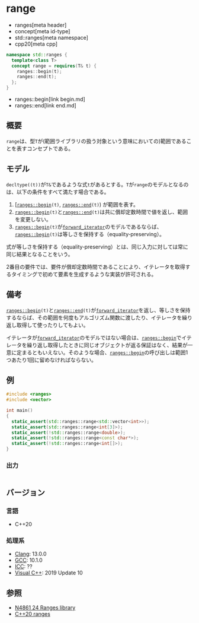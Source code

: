 # range
* ranges[meta header]
* concept[meta id-type]
* std::ranges[meta namespace]
* cpp20[meta cpp]

```cpp
namespace std::ranges {
  template<class T>
  concept range = requires(T& t) {
    ranges::begin(t);
    ranges::end(t);
  };
}
```
* ranges::begin[link begin.md]
* ranges::end[link end.md]

## 概要
`range`は、型`T`が(範囲ライブラリの扱う対象という意味においての)範囲であることを表すコンセプトである。

## モデル
`decltype((t))`が`T&`であるような式`t`があるとする。`T`が`range`のモデルとなるのは、以下の条件をすべて満たす場合である。

1. \[[`ranges::begin`](begin.md)`(t)`, [`ranges::end`](end.md)`(t)`) が範囲を表す。
2. [`ranges::begin`](begin.md)`(t)`と[`ranges::end`](end.md)`(t)`は共に償却定数時間で値を返し、範囲を変更しない。
3. [`ranges::begin`](begin.md)`(t)`が[`forward_iterator`](/reference/iterator/forward_iterator.md)のモデルであるならば、[`ranges::begin`](begin.md)`(t)`は等しさを保持する（equality‑preserving）。

式が等しさを保持する（equality‑preserving）とは、同じ入力に対しては常に同じ結果となることをいう。

2番目の要件では、要件が償却定数時間であることにより、イテレータを取得するタイミングで初めて要素を生成するような実装が許可される。

## 備考
[`ranges::begin`](begin.md)`(t)`と[`ranges::end`](end.md)`(t)`が[`forward_iterator`](/reference/iterator/forward_iterator.md)を返し、等しさを保持するならば、その範囲を何度もアルゴリズム関数に渡したり、イテレータを繰り返し取得して使ったりしてもよい。

イテレータが[`forward_iterator`](/reference/iterator/forward_iterator.md)のモデルではない場合は、[`ranges::begin`](begin.md)でイテレータを繰り返し取得したときに同じオブジェクトが返る保証はなく、結果が一意に定まるともいえない。そのような場合、[`ranges::begin`](begin.md)の呼び出しは範囲1つあたり1回に留めなければならない。

## 例
```cpp example
#include <ranges>
#include <vector>

int main()
{
  static_assert(std::ranges::range<std::vector<int>>);
  static_assert(std::ranges::range<int[3]>);
  static_assert(!std::ranges::range<double>);
  static_assert(!std::ranges::range<const char*>);
  static_assert(!std::ranges::range<int[]>);
}
```

### 出力
```
```

## バージョン
### 言語
- C++20

### 処理系
- [Clang](/implementation.md#clang): 13.0.0
- [GCC](/implementation.md#gcc): 10.1.0
- [ICC](/implementation.md#icc): ??
- [Visual C++](/implementation.md#visual_cpp): 2019 Update 10

## 参照
- [N4861 24 Ranges library](https://timsong-cpp.github.io/cppwp/n4861/ranges)
- [C++20 ranges](https://techbookfest.org/product/5134506308665344)
